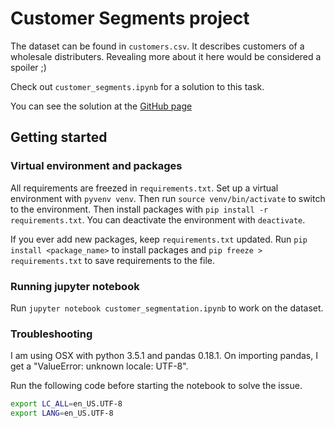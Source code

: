 # Customer Segments project

The dataset can be found in `customers.csv`. It describes customers of a wholesale distributers. Revealing more about it here would be considered a spoiler ;)

Check out `customer_segments.ipynb` for a solution to this task.

You can see the solution at the [GitHub page](https://dominicbreuker.github.io/customer_segments/)

## Getting started

### Virtual environment and packages

All requirements are freezed in `requirements.txt`. Set up a virtual environment with `pyvenv venv`. Then run `source venv/bin/activate` to switch to the environment. Then install packages with `pip install -r requirements.txt`. You can deactivate the environment with `deactivate`.

If you ever add new packages, keep `requirements.txt` updated. Run `pip install <package_name>` to install packages and `pip freeze > requirements.txt` to save requirements to the file.

### Running jupyter notebook

Run `jupyter notebook customer_segmentation.ipynb` to work on the dataset.

### Troubleshooting

I am using OSX with python 3.5.1 and pandas 0.18.1. On importing pandas, I get a "ValueError: unknown locale: UTF-8".

Run the following code before starting the notebook to solve the issue.
```bash
export LC_ALL=en_US.UTF-8
export LANG=en_US.UTF-8
```